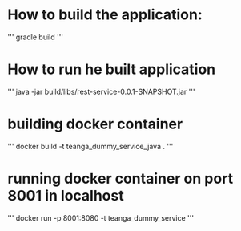 # How to build the application:
'''
    gradle build
'''

# How to run he built application
'''
    java -jar build/libs/rest-service-0.0.1-SNAPSHOT.jar
'''


# building docker container
'''
    docker build -t teanga_dummy_service_java .
'''

# running docker container on port 8001 in localhost
'''
    docker run -p 8001:8080 -t teanga_dummy_service
'''
